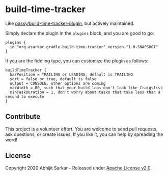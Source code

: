 # build-time-tracker

Like [passy/build-time-tracker-plugin](https://github.com/passy/build-time-tracker-plugin), but actively maintained.

Simply declare the plugin in the `plugins` block, and you are good to go:
```
plugins {
  id "org.asarkar.gradle.build-time-tracker" version "1.0-SNAPSHOT"
}
```

If you are the fiddling type, you can customize the plugin as follows:

```
buildTimeTracker {
  barPosition = TRAILING or LEADING, default is TRAILING
  sort = false or true, default is false
  output = CONSOLE, other options are coming
  maxWidth = 80, such that your build logs don't look like Craigslist
  minTaskDuration = 1, don't worry about tasks that take less than a second to execute
}
```

## Contribute

This project is a volunteer effort. You are welcome to send pull requests, ask questions, or create issues.
If you like it, you can help by spreading the word!

## License

Copyright 2020 Abhijit Sarkar - Released under [Apache License v2.0](LICENSE).
